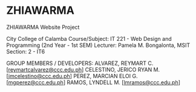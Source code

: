 # ZHIAWARMA
ZHIAWARMA Website Project

City College of Calamba
Course/Subject: IT 221 - Web Design and Programming (2nd Year - 1st SEM)
Lecturer: Pamela M. Bongalonta, MSIT
Section: 2 - IT6

GROUP MEMBERS /
DEVELOPERS: ALVAREZ, REYMART C. [reymartcalvarez@ccc.edu.ph]
            CELESTINO, JERICO RYAN M. [jmcelestino@ccc.edu.ph]
            PEREZ, MARCIAN ELOI G. [mgperez@ccc.edu.ph]
            RAMOS, LYNDELL M. [lmramos@ccc.edu.ph]
